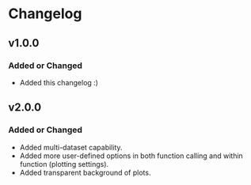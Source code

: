 # Changelog

## v1.0.0

### Added or Changed
- Added this changelog :)

## v2.0.0

### Added or Changed
- Added multi-dataset capability.
- Added more user-defined options in both function calling and within function (plotting settings).
- Added transparent background of plots.
